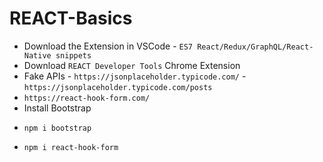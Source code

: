 # REACT-Basics

* Download the Extension in VSCode - `ES7 React/Redux/GraphQL/React-Native snippets`
* Download `REACT Developer Tools` Chrome Extension
* Fake APIs - `https://jsonplaceholder.typicode.com/` - `https://jsonplaceholder.typicode.com/posts`
* `https://react-hook-form.com/`
* Install Bootstrap
*     npm i bootstrap
*     npm i react-hook-form
